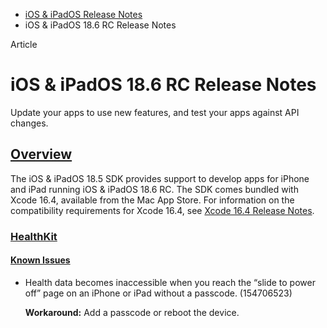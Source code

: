 - [iOS & iPadOS Release Notes](https://developer.apple.com/documentation/ios-ipados-release-notes)
- iOS & iPadOS 18.6 RC Release Notes

Article

# iOS & iPadOS 18.6 RC Release Notes

Update your apps to use new features, and test your apps against API changes.

## [Overview](https://developer.apple.com/documentation/ios-ipados-release-notes/ios-ipados-18_6-release-notes#Overview)

The iOS & iPadOS 18.5 SDK provides support to develop apps for iPhone and iPad running iOS & iPadOS 18.6 RC. The SDK comes bundled with Xcode 16.4, available from the Mac App Store. For information on the compatibility requirements for Xcode 16.4, see [Xcode 16.4 Release Notes](https://developer.apple.com/documentation/Xcode-Release-Notes/xcode-16_4-release-notes).

### [HealthKit](https://developer.apple.com/documentation/ios-ipados-release-notes/ios-ipados-18_6-release-notes#HealthKit)

#### [Known Issues](https://developer.apple.com/documentation/ios-ipados-release-notes/ios-ipados-18_6-release-notes#Known-Issues)

- Health data becomes inaccessible when you reach the “slide to power off” page on an iPhone or iPad without a passcode. (154706523)

  **Workaround:** Add a passcode or reboot the device.

